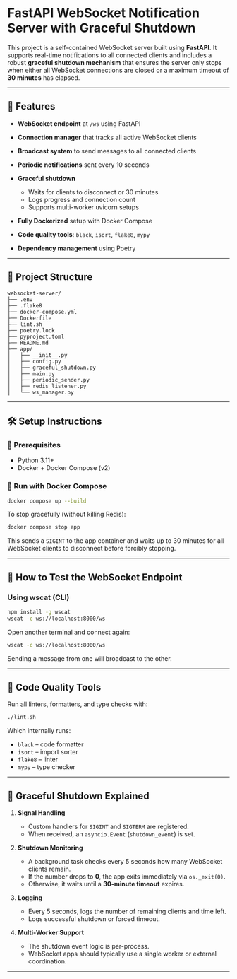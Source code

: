 # FastAPI WebSocket Notification Server with Graceful Shutdown

This project is a self-contained WebSocket server built using **FastAPI**. It supports real-time notifications to all connected clients and includes a robust **graceful shutdown mechanism** that ensures the server only stops when either all WebSocket connections are closed or a maximum timeout of **30 minutes** has elapsed.

---

## 🚀 Features

* **WebSocket endpoint** at `/ws` using FastAPI
* **Connection manager** that tracks all active WebSocket clients
* **Broadcast system** to send messages to all connected clients
* **Periodic notifications** sent every 10 seconds
* **Graceful shutdown**

  * Waits for clients to disconnect or 30 minutes
  * Logs progress and connection count
  * Supports multi-worker uvicorn setups
* **Fully Dockerized** setup with Docker Compose
* **Code quality tools**: `black`, `isort`, `flake8`, `mypy`
* **Dependency management** using Poetry

---

## 📁 Project Structure

```
websocket-server/
├── .env
├── .flake8
├── docker-compose.yml
├── Dockerfile
├── lint.sh
├── poetry.lock
├── pyproject.toml
├── README.md
├── app/
│   ├── __init__.py
│   ├── config.py
│   ├── graceful_shutdown.py
│   ├── main.py
│   ├── periodic_sender.py
│   ├── redis_listener.py
│   └── ws_manager.py
```

---

## 🛠 Setup Instructions

### 🔧 Prerequisites

* Python 3.11+
* Docker + Docker Compose (v2)

### 🐳 Run with Docker Compose

```bash
docker compose up --build
```

To stop gracefully (without killing Redis):

```bash
docker compose stop app
```

This sends a `SIGINT` to the app container and waits up to 30 minutes for all WebSocket clients to disconnect before forcibly stopping.

---

## 📡 How to Test the WebSocket Endpoint

### Using wscat (CLI)

```bash
npm install -g wscat
wscat -c ws://localhost:8000/ws
```

Open another terminal and connect again:

```bash
wscat -c ws://localhost:8000/ws
```

Sending a message from one will broadcast to the other.

---

## 🧼 Code Quality Tools

Run all linters, formatters, and type checks with:

```bash
./lint.sh
```

Which internally runs:

* `black` – code formatter
* `isort` – import sorter
* `flake8` – linter
* `mypy` – type checker

---

## 🧠 Graceful Shutdown Explained

1. **Signal Handling**

   * Custom handlers for `SIGINT` and `SIGTERM` are registered.
   * When received, an `asyncio.Event` (`shutdown_event`) is set.

2. **Shutdown Monitoring**

   * A background task checks every 5 seconds how many WebSocket clients remain.
   * If the number drops to **0**, the app exits immediately via `os._exit(0)`.
   * Otherwise, it waits until a **30-minute timeout** expires.

3. **Logging**

   * Every 5 seconds, logs the number of remaining clients and time left.
   * Logs successful shutdown or forced timeout.

4. **Multi-Worker Support**

   * The shutdown event logic is per-process.
   * WebSocket apps should typically use a single worker or external coordination.

---
